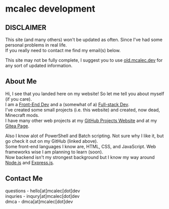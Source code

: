 # <span>mcalec development</span>

## <span>DISCLAIMER</span>

<span>This site (and many others) won't be updated as often. Since I've had some personal problems in real life.</span>  
<span>If you really need to contact me find my email(s) below.</span>  

<span>This site may not be fully complete, I suggest you to use [old.mcalec.dev](//old.mcalec.dev/) for any sort of updated information.</span>  

## <span>About Me</span>

<span>Hi, I see that you landed here on my website! So let me tell you about myself (if you care).</span>  
<span>I am a [Front-End Dev](https://www.w3schools.com/whatis/whatis_frontenddev.asp) and a (somewhat of a) [Full-stack Dev](https://www.w3schools.com/whatis/whatis_fullstack.asp).</span>  
<span>I've created some small projects (i.e. this website) and created, now dead, Minecraft mods.</span>  
<span>I have many other web projects at my [GitHub Projects Website](https://git.mcalec.dev/) and at my [Gitea Page](https://gitea.mcalec.dev/).</span>  

<span>Also I know alot of PowerShell and Batch scripting. Not sure why I like it, but go check it out on my GitHub (linked above).</span>  
<span>Some front-end languages I know are, HTML, CSS, and JavaScript. Web frameworks wise I am planning to learn (soon).</span>  
<span>Now backend isn't my strongest background but I know my way around [Node.js](https://nodejs.org/) and [Express.js](https://expressjs.com/).</span>  

## <span>Contact Me</span>

<span>questions - hello[at]mcalec[dot]dev</span>  
<span>inquries - inqury[at]mcalec[dot]dev</span>  
<span>dmca - dmca[at]mcalec[dot]dev</span>  
